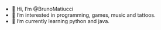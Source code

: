 - 👋 Hi, I’m @BrunoMatiucci
- 👀 I’m interested in programming, games, music and tattoos.
- 🌱 I’m currently learning python and java.

<!---
BrunoMatiucci/BrunoMatiucci is a ✨ special ✨ repository because its `README.md` (this file) appears on your GitHub profile.
You can click the Preview link to take a look at your changes.
--->
